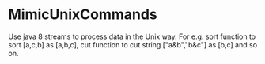 # MimicUnixCommands
Use java 8 streams to process data in the Unix way. For e.g. sort function to sort [a,c,b]  as [a,b,c], cut function to cut string ["a&amp;b","b&amp;c"] as [b,c] and so on.
